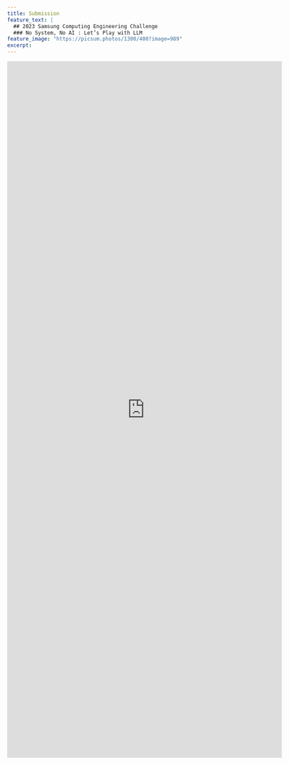 ```yaml
---
title: Submission
feature_text: |
  ## 2023 Samsung Computing Engineering Challenge
  ### No System, No AI : Let’s Play with LLM
feature_image: "https://picsum.photos/1300/400?image=989"
excerpt:
---
```


<iframe src="https://docs.google.com/forms/d/e/1FAIpQLSerNXSjWScpRY33aTTUarrpA3SKTOexVWWJc9DyZcr0AnsNeA/viewform?embedded=true" width="640" height="1623" frameborder="0" marginheight="0" marginwidth="0">
  <p>Loading…&lt;/iframe&gt;</p>
</iframe>